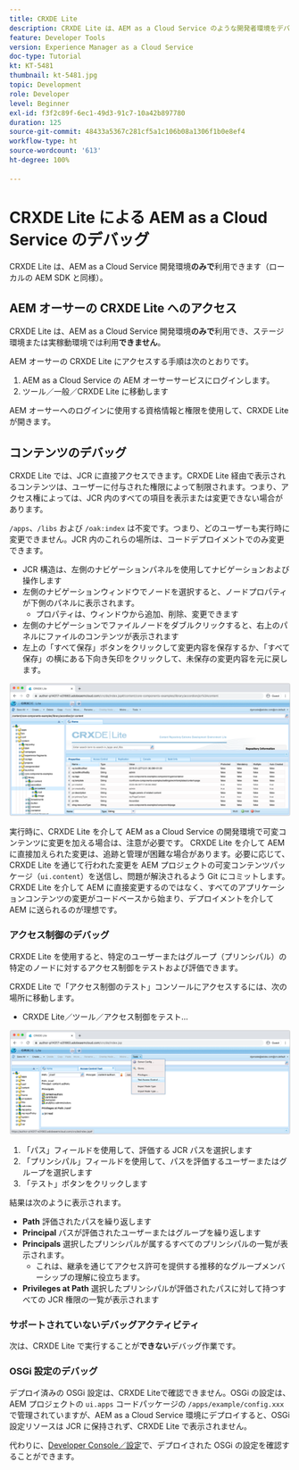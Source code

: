 ```yaml
---
title: CRXDE Lite
description: CRXDE Lite は、AEM as a Cloud Service のような開発者環境をデバッグするための、従来の強力なツールです。CRXDE Lite は、すべてのリソースとプロパティの調査から、JCR の可変部分の操作、権限の調査まで、デバッグを支援する一連の機能を提供します。
feature: Developer Tools
version: Experience Manager as a Cloud Service
doc-type: Tutorial
kt: KT-5481
thumbnail: kt-5481.jpg
topic: Development
role: Developer
level: Beginner
exl-id: f3f2c89f-6ec1-49d3-91c7-10a42b897780
duration: 125
source-git-commit: 48433a5367c281cf5a1c106b08a1306f1b0e8ef4
workflow-type: ht
source-wordcount: '613'
ht-degree: 100%

---
```


# CRXDE Lite による AEM as a Cloud Service のデバッグ

CRXDE Lite は、AEM as a Cloud Service 開発環境&#x200B;__のみで__&#x200B;利用できます（ローカルの AEM SDK と同様）。

## AEM オーサーの CRXDE Lite へのアクセス

CRXDE Lite は、AEM as a Cloud Service 開発環境&#x200B;__のみで__&#x200B;利用でき、ステージ環境または実稼動環境では利用&#x200B;__できません__。

AEM オーサーの CRXDE Lite にアクセスする手順は次のとおりです。

1. AEM as a Cloud Service の AEM オーサーサービスにログインします。
1. ツール／一般／CRXDE Lite に移動します

AEM オーサーへのログインに使用する資格情報と権限を使用して、CRXDE Lite が開きます。

## コンテンツのデバッグ

CRXDE Lite では、JCR に直接アクセスできます。CRXDE Lite 経由で表示されるコンテンツは、ユーザーに付与された権限によって制限されます。つまり、アクセス権によっては、JCR 内のすべての項目を表示または変更できない場合があります。

`/apps`、`/libs` および `/oak:index` は不変です。つまり、どのユーザーも実行時に変更できません。JCR 内のこれらの場所は、コードデプロイメントでのみ変更できます。

+ JCR 構造は、左側のナビゲーションパネルを使用してナビゲーションおよび操作します
+ 左側のナビゲーションウィンドウでノードを選択すると、ノードプロパティが下側のパネルに表示されます。
   + プロパティは、ウィンドウから追加、削除、変更できます
+ 左側のナビゲーションでファイルノードをダブルクリックすると、右上のパネルにファイルのコンテンツが表示されます
+ 左上の「すべて保存」ボタンをクリックして変更内容を保存するか、「すべて保存」の横にある下向き矢印をクリックして、未保存の変更内容を元に戻します。

![CRXDE Lite - コンテンツのデバッグ](./assets/crxde-lite/debugging-content.png)

実行時に、CRXDE Lite を介して AEM as a Cloud Service の開発環境で可変コンテンツに変更を加える場合は、注意が必要です。
CRXDE Lite を介して AEM に直接加えられた変更は、追跡と管理が困難な場合があります。必要に応じて、CRXDE Lite を通じて行われた変更を AEM プロジェクトの可変コンテンツパッケージ（`ui.content`）を送信し、問題が解決されるよう Git にコミットします。CRXDE Lite を介して AEM に直接変更するのではなく、すべてのアプリケーションコンテンツの変更がコードベースから始まり、デプロイメントを介して AEM に送られるのが理想です。

### アクセス制御のデバッグ

CRXDE Lite を使用すると、特定のユーザーまたはグループ（プリンシパル）の特定のノードに対するアクセス制御をテストおよび評価できます。

CRXDE Lite で「アクセス制御のテスト」コンソールにアクセスするには、次の場所に移動します。

+ CRXDE Lite／ツール／アクセス制御をテスト...

![CRXDE Lite - アクセス制御のテスト](./assets/crxde-lite/permissions__test-access-control.png)

1. 「パス」フィールドを使用して、評価する JCR パスを選択します
1. 「プリンシパル」フィールドを使用して、パスを評価するユーザーまたはグループを選択します
1. 「テスト」ボタンをクリックします

結果は次のように表示されます。

+ __Path__ 評価されたパスを繰り返します
+ __Principal__ パスが評価されたユーザーまたはグループを繰り返します
+ __Principals__ 選択したプリンシパルが属するすべてのプリンシパルの一覧が表示されます。
   + これは、継承を通じてアクセス許可を提供する推移的なグループメンバーシップの理解に役立ちます。
+ __Privileges at Path__ 選択したプリンシパルが評価されたパスに対して持つすべての JCR 権限の一覧が表示されます

### サポートされていないデバッグアクティビティ

次は、CRXDE Lite で実行することが&#x200B;__できない__&#x200B;デバッグ作業です。

### OSGi 設定のデバッグ

デプロイ済みの OSGi 設定は、CRXDE Liteで確認できません。OSGi の設定は、AEM プロジェクトの `ui.apps` コードパッケージの `/apps/example/config.xxx` で管理されていますが、AEM as a Cloud Service 環境にデプロイすると、OSGi 設定リソースは JCR に保持されず、CRXDE Lite で表示されません。

代わりに、[Developer Console／設定](./developer-console.md#configurations)で、デプロイされた OSGi の設定を確認することができます。
